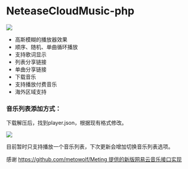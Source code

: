 # NeteaseCloudMusic-php

![](https://ws3.sinaimg.cn/large/006tNc79gy1fguwf69plkj30p10dhmyw.jpg)

- 高斯模糊的播放器效果
- 顺序、随机、单曲循环播放
- 支持歌词显示
- 列表分享链接
- 单曲分享链接
- 下载音乐
- 支持播放付费音乐
- 海外区域支持

### 音乐列表添加方式：

下载解压后，找到player.json，根据现有格式修改。

![](https://ws3.sinaimg.cn/large/006tKfTcgy1fgyeud2i7bj30j308udgk.jpg)

目前暂时只支持播放一个音乐列表，下次更新会增加切换音乐列表选项。

感谢 https://github.com/metowolf/Meting 提供的新版网易云音乐接口实现
